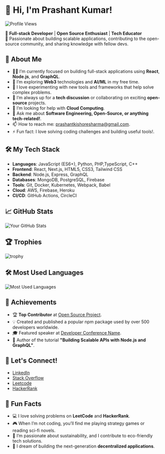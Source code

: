 # 👋 Hi, I'm Prashant Kumar!

![Profile Views](https://komarev.com/ghpvc/?username=Prashu2017)


🔹 **Full-stack Developer** | **Open Source Enthusiast** | **Tech Educator**  
🔹 Passionate about building scalable applications, contributing to the open-source community, and sharing knowledge with fellow devs.

## 🚀 About Me

- 👨‍💻 I’m currently focused on building full-stack applications using **React**, **Node.js**, and **GraphQL**.  
- 🌱 I’m exploring **Web3** technologies and **AI/ML** in my free time.
- 🔧 I love experimenting with new tools and frameworks that help solve complex problems.
- 👯 I’m always up for a **tech discussion** or collaborating on exciting **open-source** projects.
- 🤔 I’m looking for help with **Cloud Computing**.
- 💬 Ask me about **Software Engineering, Open-Source, or anything tech-related!**.
- 📫 How to reach me: [prashantkishoresharma@gmail.com](mailto:prashantkishoresharma@gmail.com).
- ⚡ Fun fact: I love solving coding challenges and building useful tools!.

## 🛠️ My Tech Stack

- **Languages**: JavaScript (ES6+), Python, PHP,TypeScript, C++
- **Frontend**: React, Next.js, HTML5, CSS3, Tailwind CSS
- **Backend**: Node.js, Express, GraphQL
- **Databases**: MongoDB, PostgreSQL, Firebase
- **Tools**: Git, Docker, Kubernetes, Webpack, Babel
- **Cloud**: AWS, Firebase, Heroku
- **CI/CD**: GitHub Actions, CircleCI

## 📈 GitHub Stats

![Your GitHub Stats](https://github-readme-stats.vercel.app/api?username=Prashu2017&show_icons=true&count_private=true&hide=prs&theme=blue)

## 🏆 Trophies
![trophy](https://github-profile-trophy.vercel.app/?username=Prashu2017)

## 🛠️ Most Used Languages

![Most Used Languages](https://github-readme-stats.vercel.app/api/top-langs/?username=Prashu2017&layout=compact&langs_count=8&theme=radical)


## 🥇 Achievements

- 🏆 **Top Contributor** at [Open Source Project](https://github.com/opensource-project).
- 💡 Created and published a popular npm package used by over 500 developers worldwide.
- 🎓 Featured speaker at [Developer Conference Name](https://www.event.com).
- 📘 Author of the tutorial **"Building Scalable APIs with Node.js and GraphQL"**.

## 💬 Let's Connect!

- [LinkedIn](https://www.linkedin.com/in/ikishoreprashant/)
- [Stack Overflow](https://stackoverflow.com/users/7538552/prahsant-sharma)
- [Leetcode](https://leetcode.com/u/prashantkishoresharma/)
- [HackerRank](https://www.hackerrank.com/profile/prashantkishore2)

## 🏅 Fun Facts

- 💻 I love solving problems on **LeetCode** and **HackerRank**.  
- 🎮 When I’m not coding, you’ll find me playing strategy games or reading sci-fi novels.  
- 🌱 I’m passionate about sustainability, and I contribute to eco-friendly tech solutions.  
- 🚀 I dream of building the next-generation **decentralized applications**.

